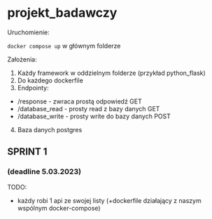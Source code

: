 # projekt_badawczy

Uruchomienie:

`docker compose up` w głównym folderze

Założenia:

1. Każdy framework w oddzielnym folderze (przykład python_flask)
2. Do każdego dockerfile
3. Endpointy:
- /response - zwraca prostą odpowiedź GET
- /database_read - prosty read z bazy danych GET
- /database_write - prosty write do bazy danych POST
4. Baza danych postgres

## SPRINT 1 
### (deadline 5.03.2023)

TODO: 
- każdy robi 1 api ze swojej listy (+dockerfile działający z naszym wspólnym docker-compose)



